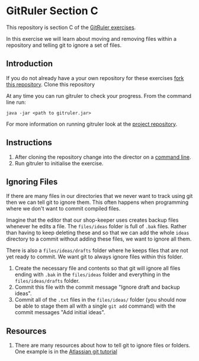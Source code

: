 <!--
Marked Style: Github
-->

# GitRuler Section C

This repository is section C of the [GitRuler exercises](https://github.com/UOL-CS/gitruler-exercises).

In this exercise we will learn about moving and removing files within a repository and telling git to ignore a set of files.

## Introduction

If you do not already have a your own repository for these exercises [fork this repository](https://help.github.com/articles/fork-a-repo/). Clone this repository

At any time you can run gitruler to check your progress. From the command line run:

`java -jar <path to gitruler.jar>`

For more information on running gitruler look at the [project repository](https://github.com/rcraggs/gitruler).

## Instructions

1. After cloning the repository change into the director on a [command line](https://www.techopedia.com/definition/3337/command-line-interface-cli).
2. Run gitruler to initialise the exercise.

## Ignoring Files

If there are many files in our directories that we never want to track using git then we can tell git to ignore them. This often happens when programming where we don't want to commit compiled files. 

Imagine that the editor that our shop-keeper uses creates backup files whenever he edits a file. The `files/ideas` folder is full of `.bak` files. Rather than having to keep deleting these and so that we can add the whole `ideas` directory to a commit without adding these files, we want to ignore all them.

There is also a `files/ideas/drafts` folder where he keeps files that are not yet ready to commit. We want git to always ignore files within this folder.

1. Create the necessary file and contents so that git will ignore all files ending with `.bak` in the `files/ideas` folder and everything in the `files/ideas/drafts` folder.
2. Commit this file with the commit message "Ignore draft and backup ideas".
3. Commit all of the `.txt` files in the `files/ideas/` folder (you should now be able to stage them all with a single `git add` command) with the commit messages "Add initial ideas".




## Resources

1. There are many resources about how to tell git to ignore files or folders. One example is in the [Atlassian git tutorial](https://www.atlassian.com/git/tutorials/saving-changes/gitignore)






